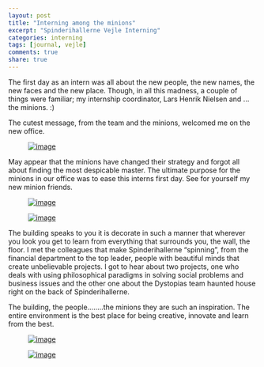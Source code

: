 ```yaml
---
layout: post
title: "Interning among the minions"
excerpt: "Spinderihallerne Vejle Interning"
categories: interning
tags: [journal, vejle]
comments: true
share: true
---
```


The first day as an intern was all about the new people, the new names, the new faces and the new place. Though, in all this madness, a couple of things were familiar; my internship coordinator, Lars Henrik Nielsen and ... the minions. :)

The cutest message, from the team and the minions, welcomed me on the new office.

<figure>
	<a href="{{site.url}}/images/interning/19-08-2015/2015-08-19 11.51.28.jpg"><img src="{{site.url}}/images/interning/19-08-2015/2015-08-19 11.51.28.jpg" alt="image"></a>
</figure>

 May appear that the minions have changed their strategy and forgot all about finding the most despicable master. The ultimate purpose for the minions in our office was to ease this interns first day. See for yourself my new minion friends.

 <figure>
 	<a href="{{site.url}}/images/interning/19-08-2015/2015-08-19 12.34.55.jpg"><img src="{{site.url}}/images/interning/19-08-2015/2015-08-19 12.34.55.jpg" alt="image"></a>
 </figure>

 <figure>
 	<a href="{{site.url}}/images/interning/19-08-2015/2015-08-19 12.34.44.jpg"><img src="{{site.url}}/images/interning/19-08-2015/2015-08-19 12.34.44.jpg" alt="image"></a>
 </figure>

The building speaks to you it is decorate in such a manner that wherever you look you get to learn from everything that surrounds you, the wall, the floor. I met the colleagues that make Spinderihallerne “spinning”, from the financial department to the top leader, people with beautiful minds that create unbelievable projects. I got to hear about two projects, one who deals with using philosophical paradigms in solving social problems and business issues and the other one about the Dystopias team haunted house right on the back of Spinderihallerne.

The building, the people........the minions they are such an inspiration. The entire environment is the best place for being creative, innovate and learn from the best.

<figure>
	<a href="{{site.url}}/images/interning/19-08-2015/2015-08-19 12.35.07.jpg"><img src="{{site.url}}/images/interning/19-08-2015/2015-08-19 12.35.07.jpg" alt="image"></a>
</figure>

<figure>
	<a href="{{site.url}}/images/interning/19-08-2015/2015-08-19 12.35.59.jpg"><img src="{{site.url}}/images/interning/19-08-2015/2015-08-19 12.35.59.jpg" alt="image"></a>
</figure>
